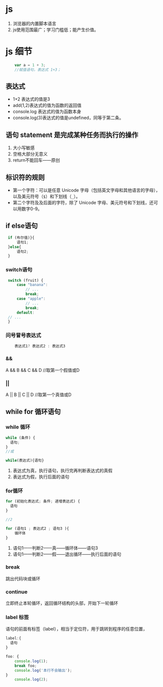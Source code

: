 # js
1. 浏览器的内置脚本语言
2. js使用范围最广；学习门槛低；能产生价值。

# js 细节
```js
    var a = 1 + 3;
    //赋值语句，表达式 1+3；
```
## 表达式
   - 1+2 表达式的值是3
   - add(1,2)表达式的值为函数的返回值
   - console.log 表达式的值为函数本身
   - console.log(3)表达式的值是undefined，同等于第二条。

## 语句 statement 是完成某种任务而执行的操作
   1. 大小写敏感
   2. 空格大部分无意义
   3. return不能回车——原创
   
## 标识符的规则
   - 第一个字符：可以是任意 Unicode 字母（包括英文字母和其他语言的字母），以及美元符号（<code>$</code>）和下划线（<code>_</code>）。
   - 第二个字符及及后面的字符，除了 Unicode 字母、美元符号和下划线，还可以用数字0-9。

## if else语句
   ```js
    if (布尔值)}{
        语句1;
    }else{
        语句2;
    }
   ```
### switch语句
   ```js
    switch (fruit) {
        case "banana":
            // ...
            break;
        case "apple":
            // ...
            break;
        default:
    // ...
    }
   ```
### 问号冒号表达式
```js
    表达式1? 表达式2 : 表达式3
```

### && 
A && B && C && D //取第一个假值或D

### || 
A || B || C || D //取第一个真值或D

## while for 循环语句
### while 循环
```js
while (条件) {
  语句;
}
//或

while(表达式){语句}
```
1. 表达式为真，执行语句，执行完再判断表达式的真假
2. 表达式为假，执行后面的语句

### for循环
```js
for (初始化表达式; 条件; 递增表达式) {
  语句
}

//2

for (语句1 ; 表达式2 ; 语句3 ){
    循环体
}
```
1. 语句1——判断2——真——循环体——语句3
2. 语句1——判断2——假——退出循环——执行后面的语句

### break 
跳出代码块或循环
### continue  
立即终止本轮循环，返回循环结构的头部，开始下一轮循环

### label 标签
语句的前面有标签（label），相当于定位符，用于跳转到程序的任意位置，
```js
label:{
  语句
}

foo: {
    console.log(1);
    break foo;
    console.log('本行不会输出');
}
    console.log(2);
```










